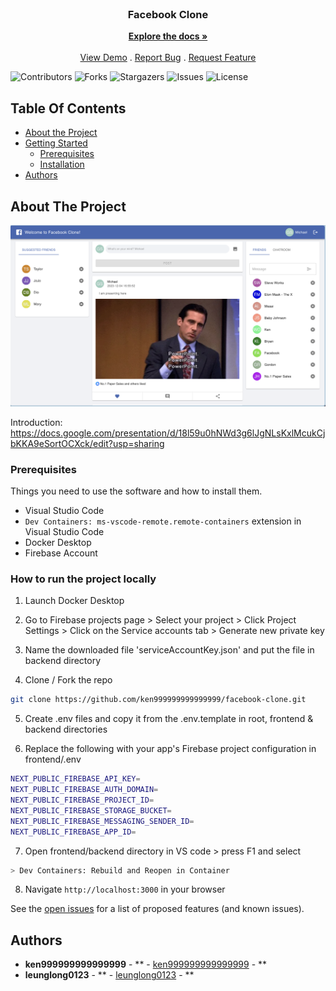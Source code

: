 <br/>
<p align="center">
  <h3 align="center">Facebook Clone</h3>

  <p align="center">
    <a href="https://github.com/ken999999999999999/facebook-clone"><strong>Explore the docs »</strong></a>
    <br/>
    <br/>
    <a href="https://github.com/ken999999999999999/facebook-clone">View Demo</a>
    .
    <a href="https://github.com/ken999999999999999/facebook-clone/issues">Report Bug</a>
    .
    <a href="https://github.com/ken999999999999999/facebook-clone/issues">Request Feature</a>
  </p>
</p>

![Contributors](https://img.shields.io/github/contributors/ken999999999999999/facebook-clone?color=dark-green) ![Forks](https://img.shields.io/github/forks/ken999999999999999/facebook-clone?style=social) ![Stargazers](https://img.shields.io/github/stars/ken999999999999999/facebook-clone?style=social) ![Issues](https://img.shields.io/github/issues/ken999999999999999/facebook-clone) ![License](https://img.shields.io/github/license/ken999999999999999/facebook-clone)

## Table Of Contents

- [About the Project](#about-the-project)
- [Getting Started](#getting-started)
  - [Prerequisites](#prerequisites)
  - [Installation](#installation)
- [Authors](#authors)

## About The Project

![alt text](https://github.com/ken999999999999999/facebook-clone/blob/main/screenshot.png?raw=true)

Introduction: https://docs.google.com/presentation/d/18l59u0hNWd3g6lJgNLsKxlMcukCjbKKA9eSortOCXck/edit?usp=sharing

### Prerequisites

Things you need to use the software and how to install them.

- Visual Studio Code
- `Dev Containers: ms-vscode-remote.remote-containers` extension in Visual Studio Code
- Docker Desktop
- Firebase Account

### How to run the project locally

1. Launch Docker Desktop

2. Go to Firebase projects page > Select your project > Click Project Settings > Click on the Service accounts tab > Generate new private key

3. Name the downloaded file 'serviceAccountKey.json' and put the file in backend directory

4. Clone / Fork the repo

```sh
git clone https://github.com/ken999999999999999/facebook-clone.git
```

5. Create .env files and copy it from the .env.template in root, frontend & backend directories

6. Replace the following with your app's Firebase project configuration in frontend/.env

```sh
NEXT_PUBLIC_FIREBASE_API_KEY=
NEXT_PUBLIC_FIREBASE_AUTH_DOMAIN=
NEXT_PUBLIC_FIREBASE_PROJECT_ID=
NEXT_PUBLIC_FIREBASE_STORAGE_BUCKET=
NEXT_PUBLIC_FIREBASE_MESSAGING_SENDER_ID=
NEXT_PUBLIC_FIREBASE_APP_ID=
```

7. Open frontend/backend directory in VS code > press F1 and select

```sh
> Dev Containers: Rebuild and Reopen in Container
```

8. Navigate `http://localhost:3000` in your browser

See the [open issues](https://github.com/ken999999999999999/facebook-clone/issues) for a list of proposed features (and known issues).

## Authors

- **ken999999999999999** - ** - [ken999999999999999](https://github.com/ken999999999999999/) - **
- **leunglong0123** - ** - [leunglong0123](https://github.com/leunglong0123/) - **

